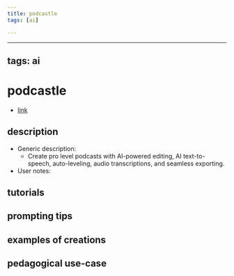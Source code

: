 ```yaml
---
title: podcastle
tags: [ai]

---
```


---
tags: ai 
---


# podcastle


* [link](https://podcastle.ai/?ref=ffmedia&tm_subid1=aitools)

## description
* Generic description: 
    * Create pro level podcasts with AI-powered editing, AI text-to-speech, auto-leveling, audio transcriptions, and seamless exporting.
* User notes:

## tutorials

## prompting tips

## examples of creations 

## pedagogical use-case 